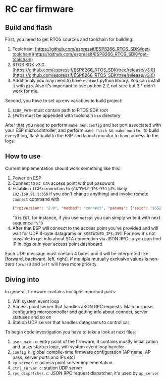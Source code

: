 # RC car firmware

## Build and flash
First, you need to get RTOS sources and toolchain for building:
1. Toolchain: [https://github.com/espressif/ESP8266_RTOS_SDK#get-toolchain](https://github.com/espressif/ESP8266_RTOS_SDK#get-toolchain)
2. RTOS SDK v3.0: [https://github.com/espressif/ESP8266_RTOS_SDK/tree/release/v3.0](https://github.com/espressif/ESP8266_RTOS_SDK/tree/release/v3.0)
3. Additionaly you may need to have `esptool` python library. You can install it with `pip`. Also it's important to use python 2.7, not sure but 3.* didn't work for me.

Second, you have to set up env variables to build project:
1. `$IDF_PATH` must contain path to RTOS SDK root
2. `$PATH` must be appended with toolchain `bin` directory

After that you need to perform `make menuconfig` and set port associated with your ESP microcontroller, and perform `make flash && make monitor` to build everything, flash build to the ESP and launch monitor to have access to the logs.

## How to use
Current implementation should work something like this:
1. Power on ESP
2. Connect to `RC CAR` access point without password
3. Establish TCP connection to `$GATEWAY_IP$:359` (it's likely `192.168.91.1:359` if you don't change anything) and invoke remote `connect` command with
    ```json
    {"rpcversion": "2.0", "method": "connect", "params": {"ssid": "$SSID", "pass": "$PASSWORD"}}^D
    ```
    `^D` is `EOT`, for instance, if you use `netcat` you can simply write it with next sequence `^V^D`
4. After that ESP will connect to the access point you've provided and will wait for UDP 4-byte datagrams on `$OBTAINED_IP$:359`. For now it's not possible to get info about STA connection via JSON RPC so you can find IP in logs or in your access point dashboard.

Each UDP message must contain 4 bytes and it will be interpreted like [forward, backward, left, right], if multiple mutually exclusive values is non-zero `forward` and `left` will have more priority.

## Diving into
In general, firmware contains multiple important parts:
1. Wifi system event loop
2. Access point server that handles JSON RPC requests. Main purpose: configuring microcontroller and getting info about connect, server statuses and so on
3. Station UDP server that handles datagrams to control car

To begin code investigation you have to take a look at next files:
1. `user_main.c`: entry point of the firmware, it contains mostly initialization and tasks startup logic, wifi system event loop handler
2. `config.h`: global compile-time firmware configuration (AP name, AP pass, server ports and IPs etc)
3. `ap_server.c`: access point server implementation
4. `ctrl_server.c`:  station UDP server
5. `rpc_dispatcher.c`: JSON RPC request dispatcher, it's used by `ap_server`
